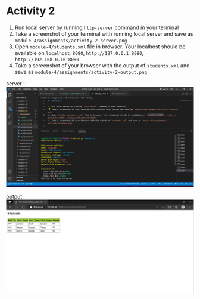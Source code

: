 # Activity 2

1. Run local server by running `http-server` command in your terminal
2. Take a screenshot of your terminal with running local server and save as `module-4/assignments/activity-2-server.png`
3. Open `module-4/students.xml` file in browser. Your localhost should be available on `localhost:8080`, `http://127.0.0.1:8080`, `http://192.168.0.16:8080`
4. Take a screenshot of your browser with the output of `students.xml` and save as `module-4/assignments/activity-2-output.png`

server :
![image info](assets/activity-2-server.png)

output:
![image info](assets/activity-2-output.png)